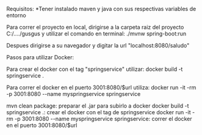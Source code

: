 Requisitos: 
*Tener instalado maven y java con sus respectivas variables de entorno

Para correr el proyecto en local, dirigirse a la carpeta raiz del proyecto C:/..../gusgus y utilizar el comando en terminal: ./mvnw spring-boot:run

Despues dirigirse a su navegador y digitar la url "localhost:8080/saludo"

Pasos para utilizar Docker:


Para crear el docker con el tag "springservice" utilizar: docker build -t springservice .

Para correr el docker en el puerto 3001:8080/$url utiliza: docker run -it -rm -p 3001:8080 --name myspringservice springservice


mvn clean package: preparar el .jar para subirlo a docker
docker build -t springservice .: crear el docker con el tag de springservice
docker run -it -rm -p 3001:8080 --name myspringservice springservice: correr el docker en el puerto 3001:8080/$url